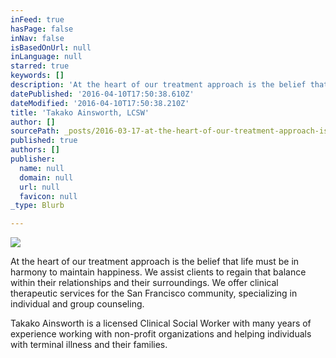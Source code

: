 ```yaml
---
inFeed: true
hasPage: false
inNav: false
isBasedOnUrl: null
inLanguage: null
starred: true
keywords: []
description: 'At the heart of our treatment approach is the belief that life must be in harmony to maintain happiness. We assist clients to regain that balance within their relationships and their surroundings. We offer clinical therapeutic services for the San Francisco community, specializing in individual and group counseling.'
datePublished: '2016-04-10T17:50:38.610Z'
dateModified: '2016-04-10T17:50:38.210Z'
title: 'Takako Ainsworth, LCSW'
author: []
sourcePath: _posts/2016-03-17-at-the-heart-of-our-treatment-approach-is-the-belief-that-li.md
published: true
authors: []
publisher:
  name: null
  domain: null
  url: null
  favicon: null
_type: Blurb

---
```

![](https://the-grid-user-content.s3-us-west-2.amazonaws.com/f7cdf103-1b18-4f53-aa97-d641cd50084c.jpg)

At the heart of our treatment approach is the belief that life must be in harmony to maintain happiness. We assist clients to regain that balance within their relationships and their surroundings. We offer clinical therapeutic services for the San Francisco community, specializing in individual and group counseling.

Takako Ainsworth is a licensed Clinical Social Worker with many years of experience working with non-profit organizations and helping individuals with terminal illness and their families.